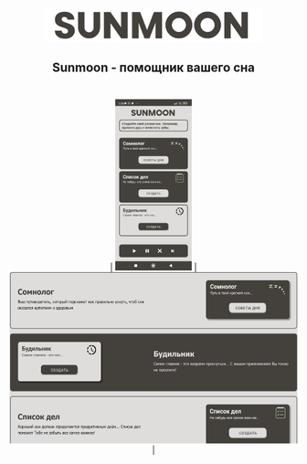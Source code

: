 <br/>
<p align="center">
  <a href="https://sunmoonapp.000webhostapp.com/">
    <img src="img/logo2.png" alt="Logo" height="60px">
  </a>

  <h2 align="center">
    Sunmoon - помощник вашего сна
    <br/>
    <br/>
  </h2>
</p>


<p align="center">
| <img src="img/screen.jpg" height="300px"> | <img src="img/s4.png" height="300px"> |


</p>
